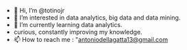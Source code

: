 - 👋 Hi, I’m @totinojr
- 👀 I’m interested in data analytics, big data and data mining.
- 🌱 I’m currently learning data analytics.
- curious, constantly improving my knowledge.
- 📫 How to reach me : "antoniodellagatta13@gmail.com

